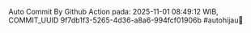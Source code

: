Auto Commit By Github Action pada: 2025-11-01 08:49:12 WIB, COMMIT_UUID 9f7db1f3-5265-4d36-a8a6-994fcf01906b #autohijau🗿
